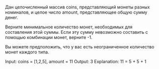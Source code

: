 Дан целочисленный массив coins, представляющий монеты разных номиналов, 
и целое число amount, представляющее общую сумму денег.

Верните минимальное количество монет, необходимых для составления этой суммы. 
Если эту сумму невозможно составить с помощью комбинации монет, верните -1.

Вы можете предположить, что у вас есть неограниченное количество монет каждого типа.

Input: coins = [1,2,5], amount = 11
Output: 3
Explanation: 11 = 5 + 5 + 1
